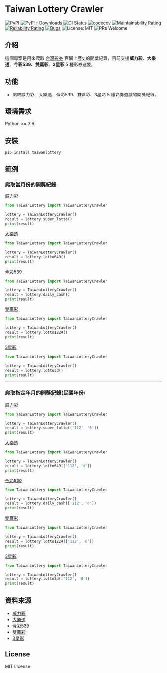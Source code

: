 # Taiwan Lottery Crawler

[![PyPI](https://img.shields.io/pypi/v/taiwanlottery)](https://pypi.org/project/taiwanlottery/)
[![PyPI - Downloads](https://img.shields.io/pypi/dm/taiwanlottery)](https://pypi.org/project/taiwanlottery/)
[![CI Status](https://github.com/stu01509/TaiwanLotteryCrawler/actions/workflows/ci.yaml/badge.svg)](https://github.com/stu01509/TaiwanLotteryCrawler/actions/workflows/ci.yaml)
[![codecov](https://codecov.io/gh/stu01509/TaiwanLotteryCrawler/branch/master/graph/badge.svg?token=AX0LW032B4)](https://codecov.io/gh/stu01509/TaiwanLotteryCrawler)
[![Maintainability Rating](https://sonarcloud.io/api/project_badges/measure?project=stu01509_TaiwanLotteryCrawler&metric=sqale_rating)](https://sonarcloud.io/summary/new_code?id=stu01509_TaiwanLotteryCrawler)
[![Reliability Rating](https://sonarcloud.io/api/project_badges/measure?project=stu01509_TaiwanLotteryCrawler&metric=reliability_rating)](https://sonarcloud.io/summary/new_code?id=stu01509_TaiwanLotteryCrawler)
[![Bugs](https://sonarcloud.io/api/project_badges/measure?project=stu01509_TaiwanLotteryCrawler&metric=bugs)](https://sonarcloud.io/summary/new_code?id=stu01509_TaiwanLotteryCrawler)
![License: MIT](https://img.shields.io/badge/License-MIT-blue.svg)
![PRs Welcome](https://img.shields.io/badge/PRs-welcome-brightgreen.svg)

## 介紹

這個專案是用來爬取 [台灣彩券](https://www.taiwanlottery.com.tw/) 官網上歷史的開獎紀錄，目前支援**威力彩**、**大樂透**、**今彩539**、**雙贏彩**、**3星彩** 5 種彩券遊戲。

## 功能

- 爬取威力彩、大樂透、今彩539、雙贏彩、3星彩 5 種彩券遊戲的開獎紀錄。

## 環境需求

Python >= 3.6

## 安裝

```shell
pip install taiwanlottery
```

## 範例

### 爬取當月份的開獎紀錄

[威力彩](https://codesandbox.io/p/sandbox/dark-breeze-r2yfsf?file=%2Fmain.py%3A6%2C1)

```python
from TaiwanLottery import TaiwanLotteryCrawler

lottery = TaiwanLotteryCrawler()
result = lottery.super_lotto()
print(result)
```

[大樂透](https://codesandbox.io/p/sandbox/wei-li-cai-dang-yue-fen-de-kai-jiang-ji-lu-forked-rt67ty)

```python
from TaiwanLottery import TaiwanLotteryCrawler

lottery = TaiwanLotteryCrawler()
result = lottery.lotto649()
print(result)
```

[今彩539](https://codesandbox.io/p/sandbox/da-le-tou-dang-yue-fen-de-kai-jiang-ji-lu-forked-n5t886)

```python
from TaiwanLottery import TaiwanLotteryCrawler

lottery = TaiwanLotteryCrawler()
result = lottery.daily_cash()
print(result)
```

[雙贏彩](https://codesandbox.io/p/sandbox/da-le-tou-dang-yue-fen-de-kai-jiang-ji-lu-forked-vmlhst)

```python
from TaiwanLottery import TaiwanLotteryCrawler

lottery = TaiwanLotteryCrawler()
result = lottery.lotto1224()
print(result)
```

[3星彩](https://codesandbox.io/p/sandbox/3xing-cai-dang-yue-fen-de-kai-jiang-ji-lu-vsxs3p)

```python
from TaiwanLottery import TaiwanLotteryCrawler

lottery = TaiwanLotteryCrawler()
result = lottery.lotto3d()
print(result)
```

---

### 爬取指定年月的開獎紀錄(民國年份)

[威力彩](https://codesandbox.io/p/sandbox/da-le-tou-dang-yue-fen-de-kai-jiang-ji-lu-forked-ksq74y)

```python
from TaiwanLottery import TaiwanLotteryCrawler

lottery = TaiwanLotteryCrawler()
result = lottery.super_lotto(['112', '6'])
print(result)
```

[大樂透](https://codesandbox.io/p/sandbox/wei-li-cai-zhi-ding-nian-yue-de-kai-jiang-ji-lu-forked-lqcfht)

```python
from TaiwanLottery import TaiwanLotteryCrawler

lottery = TaiwanLotteryCrawler()
result = lottery.lotto649(['112', '6'])
print(result)
```

[今彩539](https://codesandbox.io/p/sandbox/wei-li-cai-zhi-ding-nian-yue-de-kai-jiang-ji-lu-forked-ntvjp7)

```python
from TaiwanLottery import TaiwanLotteryCrawler

lottery = TaiwanLotteryCrawler()
result = lottery.daily_cash(['112', '6'])
print(result)
```

[雙贏彩](https://codesandbox.io/p/sandbox/wei-li-cai-zhi-ding-nian-yue-de-kai-jiang-ji-lu-forked-22dtrx)

```python
from TaiwanLottery import TaiwanLotteryCrawler

lottery = TaiwanLotteryCrawler()
result = lottery.lotto1224(['112', '6'])
print(result)
```

[3星彩](https://codesandbox.io/p/sandbox/3xing-cai-zhi-ding-nian-yue-de-kai-jiang-ji-lu-vsfvlx)

```python
from TaiwanLottery import TaiwanLotteryCrawler

lottery = TaiwanLotteryCrawler()
result = lottery.lotto3d(['112', '8'])
print(result)
```

## 資料來源

- [威力彩](https://www.taiwanlottery.com.tw/Lotto/SuperLotto638/history.aspx)
- [大樂透](https://www.taiwanlottery.com.tw/Lotto/Lotto649/history.aspx)
- [今彩539](https://www.taiwanlottery.com.tw/Lotto/Dailycash/history.aspx)
- [雙贏彩](https://www.taiwanlottery.com.tw/Lotto/Lotto1224/history.aspx)
- [3星彩](https://www.taiwanlottery.com.tw/Lotto/3D/history.aspx)

## License

MIT License
